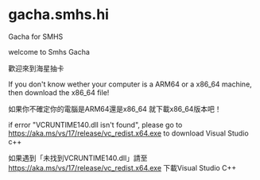 # gacha.smhs.hi
Gacha for SMHS

welcome to Smhs Gacha


歡迎來到海星抽卡

	

If you don't know wether your computer is a ARM64 or a x86_64 machine,
then download the x86_64 file!

如果你不確定你的電腦是ARM64還是x86_64
就下載x86_64版本吧！

if error "VCRUNTIME140.dll isn't found", please go to https://aka.ms/vs/17/release/vc_redist.x64.exe to download Visual Studio c++

如果遇到「未找到VCRUNTIME140.dll」請至 https://aka.ms/vs/17/release/vc_redist.x64.exe 下載Visual Studio C++
